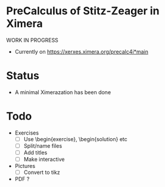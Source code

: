 # PreCalculus of Stitz-Zeager in Ximera

WORK IN PROGRESS

*  Currently on https://xerxes.ximera.org/precalc4i*main


# Status
* A minimal Ximerazation has been done 


# Todo
* Exercises
  - [ ] Use \begin{exercise}, \begin{solution} etc
  - [ ] Split/name files
  - [ ] Add titles
  - [ ] Make interactive
* Pictures
  - [ ] Convert to tikz
* PDF ?
